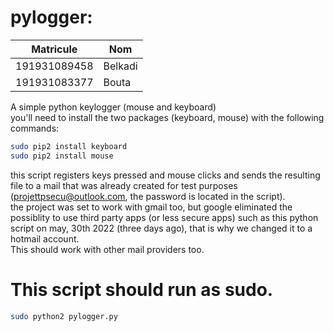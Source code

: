# pylogger:

| Matricule | Nom |
| ------------- | ------------- |
| 191931089458 | Belkadi   |
| 191931083377  | Bouta  | <br />
A simple python keylogger (mouse and keyboard)<br />
you'll need to install the two packages (keyboard, mouse) with the following commands: <br />
```bash
sudo pip2 install keyboard
sudo pip2 install mouse
```
this script registers keys pressed and mouse clicks and sends the resulting file to a mail that was already created for test purposes (projettpsecu@outlook.com, the password is located in the script).  <br />
the project was set to work with gmail too, but google eliminated the possiblity to use third party apps (or less secure apps) such as this python script on may, 30th 2022 (three days ago), that is why we changed it to a hotmail account.  <br />
This should work with other mail providers too.
# This script should run as sudo.
```bash
sudo python2 pylogger.py
```

